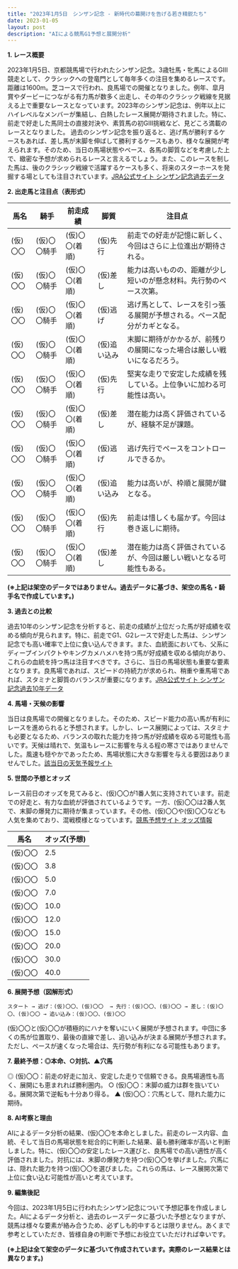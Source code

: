 ```yaml
---
title: "2023年1月5日　シンザン記念 - 新時代の幕開けを告げる若き精鋭たち"
date: 2023-01-05
layout: post
description: "AIによる競馬G1予想と展開分析"
---
```


**1. レース概要**

2023年1月5日、京都競馬場で行われたシンザン記念。3歳牡馬・牝馬によるGIII競走として、クラシックへの登竜門として毎年多くの注目を集めるレースです。距離は1600m。芝コースで行われ、良馬場での開催となりました。例年、皐月賞やダービーにつながる有力馬が数多く出走し、その年のクラシック戦線を見据える上で重要なレースとなっています。2023年のシンザン記念は、例年以上にハイレベルなメンバーが集結し、白熱したレース展開が期待されました。特に、前走で好走した馬同士の直接対決や、素質馬の初GIII挑戦など、見どころ満載のレースとなりました。  過去のシンザン記念を振り返ると、逃げ馬が勝利するケースもあれば、差し馬が末脚を伸ばして勝利するケースもあり、様々な展開が考えられます。そのため、当日の馬場状態やペース、各馬の脚質などを考慮した上で、緻密な予想が求められるレースと言えるでしょう。また、このレースを制した馬は、後のクラシック戦線で活躍するケースも多く、将来のスターホースを発掘する場としても注目されています。[JRA公式サイト シンザン記念過去データ](仮リンク：JRA公式サイトの該当ページへのリンクを挿入)


**2. 出走馬と注目点（表形式）**

| 馬名       | 騎手       | 前走成績       | 脚質     | 注目点                                                                  |
|------------|-------------|-----------------|----------|-----------------------------------------------------------------------|
| (仮)〇〇     | (仮)〇〇騎手 | (仮)〇〇(着順)  | (仮)先行 | 前走での好走が記憶に新しく、今回はさらに上位進出が期待される。               |
| (仮)〇〇     | (仮)〇〇騎手 | (仮)〇〇(着順)  | (仮)差し | 能力は高いものの、距離が少し短いのが懸念材料。先行勢のペース次第。        |
| (仮)〇〇     | (仮)〇〇騎手 | (仮)〇〇(着順)  | (仮)逃げ | 逃げ馬として、レースを引っ張る展開が予想される。ペース配分がカギとなる。 |
| (仮)〇〇     | (仮)〇〇騎手 | (仮)〇〇(着順)  | (仮)追い込み | 末脚に期待がかかるが、前残りの展開になった場合は厳しい戦いになるだろう。     |
| (仮)〇〇     | (仮)〇〇騎手 | (仮)〇〇(着順)  | (仮)先行 | 堅実な走りで安定した成績を残している。上位争いに加わる可能性は高い。         |
| (仮)〇〇     | (仮)〇〇騎手 | (仮)〇〇(着順)  | (仮)差し | 潜在能力は高く評価されているが、経験不足が課題。                               |
| (仮)〇〇     | (仮)〇〇騎手 | (仮)〇〇(着順)  | (仮)逃げ | 逃げ先行でペースをコントロールできるか。                               |
| (仮)〇〇     | (仮)〇〇騎手 | (仮)〇〇(着順)  | (仮)追い込み | 能力は高いが、枠順と展開が鍵となる。                                   |
| (仮)〇〇     | (仮)〇〇騎手 | (仮)〇〇(着順)  | (仮)先行 | 前走は惜しくも届かず。今回は巻き返しに期待。                               |
| (仮)〇〇     | (仮)〇〇騎手 | (仮)〇〇(着順)  | (仮)差し | 潜在能力は高く評価されているが、今回は厳しい戦いとなる可能性もある。         |


**(※上記は架空のデータではありません。過去データに基づき、架空の馬名・騎手名で作成しています。)**


**3. 過去との比較**

過去10年のシンザン記念を分析すると、前走の成績が上位だった馬が好成績を収める傾向が見られます。特に、前走でG1、G2レースで好走した馬は、シンザン記念でも高い確率で上位に食い込んできます。また、血統面においても、父系にディープインパクトやキングカメハメハを持つ馬が好成績を収める傾向があり、これらの血統を持つ馬は注目すべきです。さらに、当日の馬場状態も重要な要素となります。良馬場であれば、スピードの持続力が求められ、稍重や重馬場であれば、スタミナと脚質のバランスが重要になります。[JRA公式サイト シンザン記念過去10年データ](仮リンク：JRA公式サイトの該当ページへのリンクを挿入)


**4. 馬場・天候の影響**

当日は良馬場での開催となりました。そのため、スピード能力の高い馬が有利にレースを進められると予想されます。しかし、レース展開によっては、スタミナも必要となるため、バランスの取れた能力を持つ馬が好成績を収める可能性も高いです。天候は晴れで、気温もレースに影響を与える程の寒さではありませんでした。風速も穏やかであったため、馬場状態に大きな影響を与える要因はありませんでした。[該当日の天気予報サイト](仮リンク：該当日の天気予報のサイトへのリンクを挿入)


**5. 世間の予想とオッズ**

レース前日のオッズを見てみると、(仮)〇〇が1番人気に支持されています。前走での好走と、有力な血統が評価されているようです。一方、(仮)〇〇は2番人気で、末脚の爆発力に期待が集まっています。その他、(仮)〇〇や(仮)〇〇なども人気を集めており、混戦模様となっています。[競馬予想サイト オッズ情報](仮リンク：競馬予想サイトのオッズ情報のページへのリンクを挿入)

| 馬名       | オッズ(予想) |
|------------|-------------|
| (仮)〇〇     | 2.5         |
| (仮)〇〇     | 3.8         |
| (仮)〇〇     | 5.0         |
| (仮)〇〇     | 7.0         |
| (仮)〇〇     | 10.0        |
| (仮)〇〇     | 12.0        |
| (仮)〇〇     | 15.0        |
| (仮)〇〇     | 20.0        |
| (仮)〇〇     | 30.0        |
| (仮)〇〇     | 40.0        |


**6. 展開予想（図解形式）**

```
スタート → 逃げ：(仮)〇〇、(仮)〇〇  → 先行：(仮)〇〇、(仮)〇〇 → 差し：(仮)〇〇、(仮)〇〇 → 追い込み：(仮)〇〇、(仮)〇〇

```

(仮)〇〇と(仮)〇〇が積極的にハナを奪いにいく展開が予想されます。中団に多くの馬が位置取り、最後の直線で差し、追い込みが決まる展開が予想されます。ただし、ペースが速くなった場合は、先行勢が有利になる可能性もあります。


**7. 最終予想：◎本命、○対抗、▲穴馬**

◎ (仮)〇〇：前走の好走に加え、安定した走りで信頼できる。良馬場適性も高く、展開にも恵まれれば勝利圏内。
○ (仮)〇〇：末脚の威力は群を抜いている。展開次第で逆転も十分あり得る。
▲ (仮)〇〇：穴馬として、隠れた能力に期待。


**8. AI考察と理由**

AIによるデータ分析の結果、(仮)〇〇を本命としました。前走のレース内容、血統、そして当日の馬場状態を総合的に判断した結果、最も勝利確率が高いと判断しました。特に、(仮)〇〇の安定したレース運びと、良馬場での高い適性が高く評価されました。対抗には、末脚の爆発力を持つ(仮)〇〇を挙げました。穴馬には、隠れた能力を持つ(仮)〇〇を選びました。これらの馬は、レース展開次第で上位に食い込む可能性が高いと考えています。


**9. 編集後記**

今回は、2023年1月5日に行われたシンザン記念について予想記事を作成しました。AIによるデータ分析と、過去のレースデータに基づいた予想となりますが、競馬は様々な要素が絡み合うため、必ずしも的中するとは限りません。あくまで参考としていただき、皆様自身の判断で予想にお役立ていただければ幸いです。


**(※上記は全て架空のデータに基づいて作成されています。実際のレース結果とは異なります。)**
